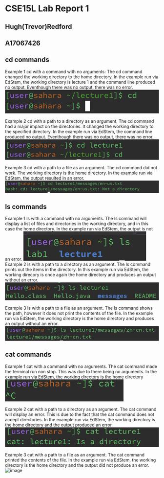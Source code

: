 # CSE15L Lab Report 1
## Hugh(Trevor)Redford
## A17067426

## cd commands

Example 1 cd with a command with no arguments: The cd command changed the working directory to the home directory. In the example run via EdStem, the working directory is lecture 1 and the command line produced no output. Eventhough there was no output, there was no error. 
![image](cdexample1.jpg)

Example 2 cd with a path to a directory as an argument. The cd command had a major impact on the directories. It changed the working directory to the specified directory. In the example run via EdStem, the command line produced no output. Eventhough there was no output, there was no error. 
![image](cdexample2.jpg)

Example 3 cd with a path to a file as an argument. The cd command did not work. The working directory is the home directory. In the example run via EdStem, the output resulted in an error. 
![image](cdexample3.jpg)

## ls commands

Example 1 ls with a command with no arguments. The ls command will display a list of files and directories in the working directory, and in this case the home directory. In the example run via EdStem, the output is not an error.
![image](lsexample1.jpg)
Example 2 ls with a path to a directory as an argument. The ls command prints out the items in the directory. In this example run via EdStem, the working direcory is once again the home directory and produces an output without an error.
![image](lsexample2.jpg)

Example 3 ls with a path to a file as an argument. The ls command shows the path, however it does not print the contents of the file. In the example run via EdStem, the working directory is the home directory and produces an output without an error.
![image](lsexample3.jpg)
## cat commands

Example 1 cat with a command with no arguments. The cat command made the terminal run non stop. This was due to there being no arguments. In the example run via EdStem, the working directory is the home directory
![image](catexample1.jpg)

Example 2 cat with a path to a directory as an argument. The cat command will display an error. This is due to the fact that the cat command does not accept directories. In the example run via EdStem, the working directory is the home directory and the output produced an error. 
![image](catexample2.jpg)

Example 3 cat with a path to a file as an argument. The cat command printed the contents of the file. In the example run via EdStem, the working directory is the home directory and the output did not produce an error. 
![image](catexampe3.jpg)
